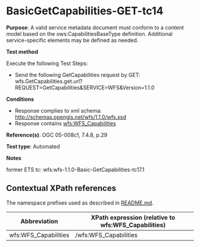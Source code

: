 # BasicGetCapabilities-GET-tc14

**Purpose**:  A valid service metadata document must conform to a content model based on the ows:CapabilitiesBaseType definition. Additional service-specific elements may be defined as needed.

**Test method**

Execute the following Test Steps:

* Send the following GetCapabilities request by GET: wfs.GetCapabilities.get.url?REQUEST=GetCapabilities&SERVICE=WFS&Version=1.1.0

**Conditions**

* Response complies to xml schema: http://schemas.opengis.net/wfs/1.1.0/wfs.xsd 
* Response contains [wfs:WFS_Capabilities](#wfs:WFS_Capabilities) 

**Reference(s)**: OGC 05-008c1, 7.4.8, p.29

**Test type**: Automated

**Notes**

former ETS tc: wfs:wfs-1.1.0-Basic-GetCapabilities-tc17.1


## Contextual XPath references

The namespace prefixes used as described in [README.md](./README.md#namespaces).

Abbreviation                                   |  XPath expression (relative to wfs:WFS_Capabilities)
-----------------------------------------------| -------------------------------------------------------------------------
wfs:WFS_Capabilities <a name="wfs:WFS_Capabilities"></a>   | /wfs:WFS_Capabilities
